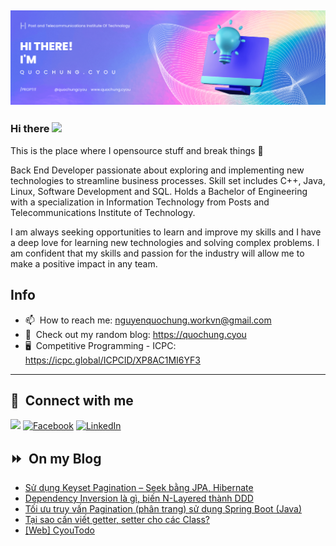 <img src="header.png"></img>
---
### Hi there <a href="https://www.quochung.cyou/"><img src="https://media.giphy.com/media/hvRJCLFzcasrR4ia7z/giphy.gif" width="5%"></a>
This is the place where I opensource stuff and break things :rofl: 

Back End Developer passionate about exploring and implementing new technologies to streamline business processes. Skill set includes C++, Java, Linux, Software Development and SQL. Holds a Bachelor of Engineering with a specialization in Information Technology from Posts and Telecommunications Institute of Technology.

I am always seeking opportunities to learn and improve my skills and I have a deep love for learning new technologies and solving complex problems. I am confident that my skills and passion for the industry will allow me to make a positive impact in any team.


## Info
- 📫 &nbsp;How to reach me: nguyenquochung.workvn@gmail.com
- 🔗 &nbsp;Check out my random blog: https://quochung.cyou
- 🖥️ &nbsp;Competitive Programming - ICPC: https://icpc.global/ICPCID/XP8AC1MI6YF3
---

## 🔗 &nbsp;**Connect with me**


<a href="mailto:nguyenquochung.workvn@gmail.com"><img src="https://img.shields.io/badge/e‑mail-D14836.svg?style=for-the-badge&logo=GMail&logoColor=white"/></a>
[![Facebook](https://img.shields.io/badge/Facebook-1877F2?style=for-the-badge&logo=facebook&logoColor=white)](https://facebook.com/quochung.cyou) 
[![LinkedIn](https://img.shields.io/badge/LinkedIn-0077B5?style=for-the-badge&logo=linkedin&logoColor=white)](https://linkedin.com/in/quochungcyou) 


## ⏩ &nbsp;On my Blog
<!-- BLOG-POST-LIST:START -->
- [Sử dụng Keyset Pagination – Seek bằng JPA, Hibernate](https://quochung.cyou/su-dung-keyset-pagination-seek-bang-jpa-hibernate/)
- [Dependency Inversion là gì, biến N-Layered thành DDD](https://quochung.cyou/dependency-inversion-la-gi-bien-n-layered-thanh-ddd/)
- [Tối ưu truy vấn Pagination &lpar;phân trang&rpar; sử dụng Spring Boot &lpar;Java&rpar;](https://quochung.cyou/toi-uu-truy-van-pagination-phan-trang-su-dung-spring-boot-java/)
- [Tại sao cần viết getter, setter cho các Class?](https://quochung.cyou/tai-sao-can-viet-getter-setter-cho-cac-class/)
- [[Web] CyouTodo](https://quochung.cyou/web-cyoutodo/)
<!-- BLOG-POST-LIST:END -->


